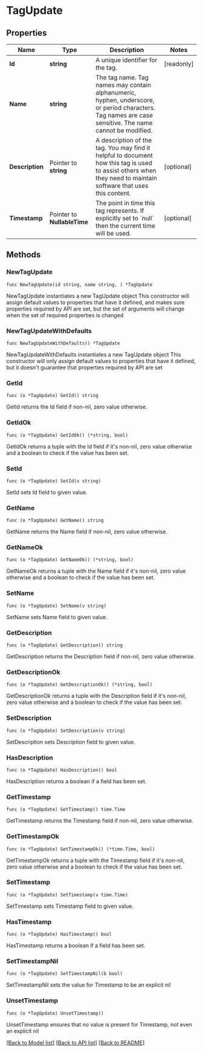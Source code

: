 # TagUpdate

## Properties

Name | Type | Description | Notes
------------ | ------------- | ------------- | -------------
**Id** | **string** | A unique identifier for the tag. | [readonly] 
**Name** | **string** | The tag name. Tag names may contain alphanumeric, hyphen, underscore, or period characters. Tag names are case sensitive. The name cannot be modified. | 
**Description** | Pointer to **string** | A description of the tag.  You may find it helpful to document how this tag is used to assist others when they need to maintain software that uses this content. | [optional] 
**Timestamp** | Pointer to **NullableTime** | The point in time this tag represents.  If explicitly set to &#x60;null&#x60; then the current time will be used. | [optional] 

## Methods

### NewTagUpdate

`func NewTagUpdate(id string, name string, ) *TagUpdate`

NewTagUpdate instantiates a new TagUpdate object
This constructor will assign default values to properties that have it defined,
and makes sure properties required by API are set, but the set of arguments
will change when the set of required properties is changed

### NewTagUpdateWithDefaults

`func NewTagUpdateWithDefaults() *TagUpdate`

NewTagUpdateWithDefaults instantiates a new TagUpdate object
This constructor will only assign default values to properties that have it defined,
but it doesn't guarantee that properties required by API are set

### GetId

`func (o *TagUpdate) GetId() string`

GetId returns the Id field if non-nil, zero value otherwise.

### GetIdOk

`func (o *TagUpdate) GetIdOk() (*string, bool)`

GetIdOk returns a tuple with the Id field if it's non-nil, zero value otherwise
and a boolean to check if the value has been set.

### SetId

`func (o *TagUpdate) SetId(v string)`

SetId sets Id field to given value.


### GetName

`func (o *TagUpdate) GetName() string`

GetName returns the Name field if non-nil, zero value otherwise.

### GetNameOk

`func (o *TagUpdate) GetNameOk() (*string, bool)`

GetNameOk returns a tuple with the Name field if it's non-nil, zero value otherwise
and a boolean to check if the value has been set.

### SetName

`func (o *TagUpdate) SetName(v string)`

SetName sets Name field to given value.


### GetDescription

`func (o *TagUpdate) GetDescription() string`

GetDescription returns the Description field if non-nil, zero value otherwise.

### GetDescriptionOk

`func (o *TagUpdate) GetDescriptionOk() (*string, bool)`

GetDescriptionOk returns a tuple with the Description field if it's non-nil, zero value otherwise
and a boolean to check if the value has been set.

### SetDescription

`func (o *TagUpdate) SetDescription(v string)`

SetDescription sets Description field to given value.

### HasDescription

`func (o *TagUpdate) HasDescription() bool`

HasDescription returns a boolean if a field has been set.

### GetTimestamp

`func (o *TagUpdate) GetTimestamp() time.Time`

GetTimestamp returns the Timestamp field if non-nil, zero value otherwise.

### GetTimestampOk

`func (o *TagUpdate) GetTimestampOk() (*time.Time, bool)`

GetTimestampOk returns a tuple with the Timestamp field if it's non-nil, zero value otherwise
and a boolean to check if the value has been set.

### SetTimestamp

`func (o *TagUpdate) SetTimestamp(v time.Time)`

SetTimestamp sets Timestamp field to given value.

### HasTimestamp

`func (o *TagUpdate) HasTimestamp() bool`

HasTimestamp returns a boolean if a field has been set.

### SetTimestampNil

`func (o *TagUpdate) SetTimestampNil(b bool)`

 SetTimestampNil sets the value for Timestamp to be an explicit nil

### UnsetTimestamp
`func (o *TagUpdate) UnsetTimestamp()`

UnsetTimestamp ensures that no value is present for Timestamp, not even an explicit nil

[[Back to Model list]](../README.md#documentation-for-models) [[Back to API list]](../README.md#documentation-for-api-endpoints) [[Back to README]](../README.md)



